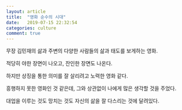 ```yaml
---
layout: article
title:  "영화 순수의 시대"
date:   2019-07-15 22:32:54
categories: culture
comment: true
---
```


무장 김민재의 삶과 주변의 다양한 사람들의 삶과 태도를 보게하는 영화.

적당히 야한 장면이 나오고, 잔인한 장면도 나온다. 

하지만 상징을 통한 의미를 잘 살리려고 노력한 영화 같다. 

흥행하지 못한 영화인 것 같은데, 그와 상관없이 나에게 많은 생각할 것을 주었다. 

대업을 이루는 것도 망치는 것도 자신의 삶을 잘 다스리는 것에 달려있다.
